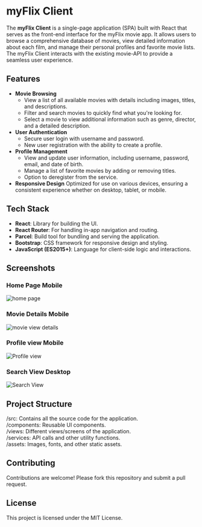 # myFlix Client

The **myFlix Client** is a single-page application (SPA) built with React that serves as the front-end interface for the myFlix movie app. It allows users to browse a comprehensive database of movies, view detailed information about each film, and manage their personal profiles and favorite movie lists. The myFlix Client interacts with the existing movie-API to provide a seamless user experience.

## Features

- **Movie Browsing**
  - View a list of all available movies with details including images, titles, and descriptions.
  - Filter and search movies to quickly find what you're looking for.
  - Select a movie to view additional information such as genre, director, and a detailed description.
- **User Authentication**
  - Secure user login with username and password.
  - New user registration with the ability to create a profile.
- **Profile Management**
  - View and update user information, including username, password, email, and date of birth.
  - Manage a list of favorite movies by adding or removing titles.
  - Option to deregister from the service.
- **Responsive Design**
  Optimized for use on various devices, ensuring a consistent experience whether on desktop, tablet, or mobile.

## Tech Stack

- **React**: Library for building the UI.
- **React Router**: For handling in-app navigation and routing.
- **Parcel**: Build tool for bundling and serving the application.
- **Bootstrap**: CSS framework for responsive design and styling.
- **JavaScript (ES2015+)**: Language for client-side logic and interactions.

## Screenshots

### Home Page Mobile
![home page](https://github.com/margaux-works/myFlix-client/blob/main/src/assets/Home_Mobile.png)

### Movie Details Mobile
![movie view details](https://github.com/margaux-works/myFlix-client/blob/main/src/assets/Movie_view_mobile.png)

### Profile view Mobile
![Profile view](https://github.com/margaux-works/myFlix-client/blob/main/src/assets/Profile_view.png)

### Search View Desktop
![Search View](https://github.com/margaux-works/myFlix-client/blob/main/src/assets/Search_view.png)




## Project Structure

/src: Contains all the source code for the application. <br>
/components: Reusable UI components. <br>
/views: Different views/screens of the application. <br>
/services: API calls and other utility functions. <br>
/assets: Images, fonts, and other static assets. <br>

## Contributing

Contributions are welcome! Please fork this repository and submit a pull request.

## License

This project is licensed under the MIT License.
